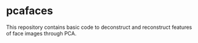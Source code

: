 # pcafaces
This repository contains basic code to deconstruct and reconstruct features of face images through PCA. 
